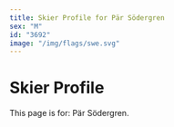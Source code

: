 ```yaml
---
title: Skier Profile for Pär Södergren
sex: "M"
id: "3692"
image: "/img/flags/swe.svg" 
---
```


# Skier Profile

This page is for: Pär Södergren.
    